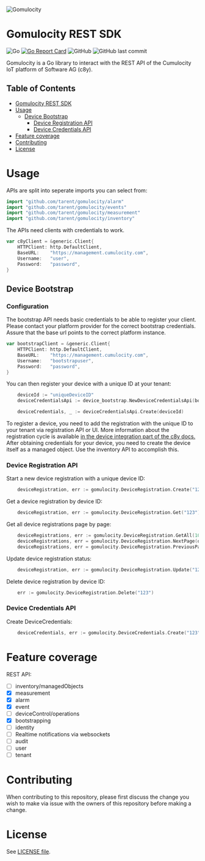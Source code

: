 ![Gomulocity](https://github.com/tarent/gomulocity/blob/master/docs/gomulocity.jpg?raw=true)

# Gomulocity REST SDK #

![Go](https://github.com/tarent/gomulocity/workflows/Go/badge.svg)
[![Go Report Card](https://goreportcard.com/badge/github.com/tarent/gomulocity)](https://goreportcard.com/report/github.com/tarent/gomulocity)
![GitHub](https://img.shields.io/github/license/tarent/gomulocity)
![GitHub last commit](https://img.shields.io/github/last-commit/tarent/gomulocity)

 Gomulocity is a Go library to interact with the REST API of the Cumulocity IoT platform of Software AG (c8y).

<!-- markdown-toc start - Don't edit this section. Run M-x markdown-toc-refresh-toc -->
## Table of Contents ##

- [Gomulocity REST SDK](#gomulocity-rest-sdk)
- [Usage](#usage)
    - [Device Bootstrap](#device-bootstrap)
        - [Device Registration API](#device-registration-api)
        - [Device Credentials API](#device-credentials-api)
- [Feature coverage](#feature-coverage)
- [Contributing](#contributing)
- [License](#license)

<!-- markdown-toc end -->

# Usage #

APIs are split into seperate imports you can select from:

```go
import "github.com/tarent/gomulocity/alarm"
import "github.com/tarent/gomulocity/events"
import "github.com/tarent/gomulocity/measurement"
import "github.com/tarent/gomulocity/inventory"
```

The APIs need clients with credentials to work.

``` go
var c8yClient = &generic.Client{
	HTTPClient: http.DefaultClient,
	BaseURL:    "https://management.cumulocity.com",
	Username:   "user",
	Password:   "password",
}
```

## Device Bootstrap ##

### Configuration ###

The bootstrap API needs basic credentials to be able to register your client. Please contact your platform provider for the correct bootstrap credentials. Assure that the base url points to the correct platform instance.

``` go
var bootstrapClient = &generic.Client{
	HTTPClient: http.DefaultClient,
	BaseURL:    "https://management.cumulocity.com",
	Username:   "bootstrapuser",
	Password:   "password",
}
```

You can then register your device with a unique ID at your tenant:

``` go
	deviceId := "uniqueDeviceID"
	deviceCredentialsApi := device_bootstrap.NewDeviceCredentialsApi(bootstrapClient)

    deviceCredentials, _ := deviceCredentialsApi.Create(deviceId)
```

To register a device, you need to add the registration with the unique ID to your tenant via registration API or UI. More information about the registration cycle is available [in the device integration part of the c8y docs.](https://cumulocity.com/guides/device-sdk/rest/) After obtaining credentials for your device, you need to create the device itself as a managed object. Use the inventory API to accomplish this.

### Device Registration API ###
Start a new device registration with a unique device ID:
```go
    deviceRegistration, err := gomulocity.DeviceRegistration.Create("123")
```
Get a device registration by device ID:
```go
    deviceRegistration, err := gomulocity.DeviceRegistration.Get("123")
```
Get all device registrations page by page:
```go
    deviceRegistrations, err := gomulocity.DeviceRegistration.GetAll(10)
    deviceRegistrations, err = gomulocity.DeviceRegistration.NextPage(deviceRegistrations)
    deviceRegistrations, err = gomulocity.DeviceRegistration.PreviousPage(deviceRegistrations)
```
Update device registration status:
```go
    deviceRegistration, err := gomulocity.DeviceRegistration.Update("123", device_bootstrap.ACCEPTED)
```
Delete device registration by device ID:
```go
    err := gomulocity.DeviceRegistration.Delete("123")
```

### Device Credentials API ###
Create DeviceCredentials:
```go
    deviceCredentials, err := gomulocity.DeviceCredentials.Create("123")
```

# Feature coverage #

REST API:

- [ ] inventory/managedObjects
- [x] measurement
- [x] alarm
- [x] event
- [ ] deviceControl/operations
- [x] bootstrapping
- [ ] identity
- [ ] Realtime notifications via websockets
- [ ] audit
- [ ] user
- [ ] tenant

# Contributing #

When contributing to this repository, please first discuss the change you wish to make via issue with the owners of this repository before making a change.

# License #

See [LICENSE file](LICENSE "LICENSE file").
